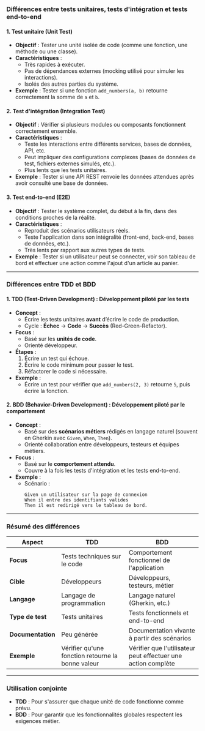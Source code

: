 ### Différences entre tests unitaires, tests d'intégration et tests end-to-end

#### 1. **Test unitaire** (Unit Test)
- **Objectif** : Tester une unité isolée de code (comme une fonction, une méthode ou une classe).
- **Caractéristiques** :
  - Très rapides à exécuter.
  - Pas de dépendances externes (mocking utilisé pour simuler les interactions).
  - Isolés des autres parties du système.
- **Exemple** : Tester si une fonction `add_numbers(a, b)` retourne correctement la somme de `a` et `b`.

#### 2. **Test d'intégration** (Integration Test)
- **Objectif** : Vérifier si plusieurs modules ou composants fonctionnent correctement ensemble.
- **Caractéristiques** :
  - Teste les interactions entre différents services, bases de données, API, etc.
  - Peut impliquer des configurations complexes (bases de données de test, fichiers externes simulés, etc.).
  - Plus lents que les tests unitaires.
- **Exemple** : Tester si une API REST renvoie les données attendues après avoir consulté une base de données.

#### 3. **Test end-to-end (E2E)**
- **Objectif** : Tester le système complet, du début à la fin, dans des conditions proches de la réalité.
- **Caractéristiques** :
  - Reproduit des scénarios utilisateurs réels.
  - Teste l'application dans son intégralité (front-end, back-end, bases de données, etc.).
  - Très lents par rapport aux autres types de tests.
- **Exemple** : Tester si un utilisateur peut se connecter, voir son tableau de bord et effectuer une action comme l'ajout d'un article au panier.

---

### Différences entre TDD et BDD

#### 1. **TDD (Test-Driven Development)** : Développement piloté par les tests
- **Concept** :
  - Écrire les tests unitaires **avant** d’écrire le code de production.
  - Cycle : **Échec** → **Code** → **Succès** (Red-Green-Refactor).
- **Focus** :
  - Basé sur les **unités de code**.
  - Orienté développeur.
- **Étapes** :
  1. Écrire un test qui échoue.
  2. Écrire le code minimum pour passer le test.
  3. Réfactorer le code si nécessaire.
- **Exemple** : 
  - Écrire un test pour vérifier que `add_numbers(2, 3)` retourne `5`, puis écrire la fonction.

#### 2. **BDD (Behavior-Driven Development)** : Développement piloté par le comportement
- **Concept** :
  - Basé sur des **scénarios métiers** rédigés en langage naturel (souvent en Gherkin avec `Given`, `When`, `Then`).
  - Orienté collaboration entre développeurs, testeurs et équipes métiers.
- **Focus** :
  - Basé sur le **comportement attendu**.
  - Couvre à la fois les tests d'intégration et les tests end-to-end.
- **Exemple** : 
  - Scénario :
    ```gherkin
    Given un utilisateur sur la page de connexion
    When il entre des identifiants valides
    Then il est redirigé vers le tableau de bord.
    ```

---

### Résumé des différences

| **Aspect**              | **TDD**                                 | **BDD**                                |
|-------------------------|-----------------------------------------|---------------------------------------|
| **Focus**               | Tests techniques sur le code           | Comportement fonctionnel de l'application |
| **Cible**               | Développeurs                           | Développeurs, testeurs, métier         |
| **Langage**             | Langage de programmation               | Langage naturel (Gherkin, etc.)       |
| **Type de test**        | Tests unitaires                        | Tests fonctionnels et end-to-end      |
| **Documentation**       | Peu générée                            | Documentation vivante à partir des scénarios |
| **Exemple**             | Vérifier qu'une fonction retourne la bonne valeur | Vérifier que l'utilisateur peut effectuer une action complète |

--- 

### Utilisation conjointe
- **TDD** : Pour s'assurer que chaque unité de code fonctionne comme prévu.
- **BDD** : Pour garantir que les fonctionnalités globales respectent les exigences métier.